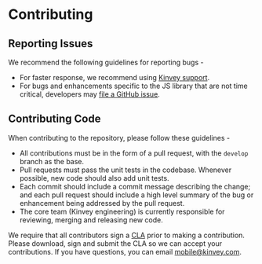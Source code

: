 # Contributing

## Reporting Issues

We recommend the following guidelines for reporting bugs -

- For faster response, we recommend using [Kinvey support](https://support.kinvey.com/support/home).
- For bugs and enhancements specific to the JS library that are not time critical, developers may [file a GitHub issue](https://github.com/Kinvey/javascript-sdk-core/issues).

## Contributing Code

When contributing to the repository, please follow these guidelines -

- All contributions must be in the form of a pull request, with the `develop` branch as the base.
- Pull requests must pass the unit tests in the codebase. Whenever possible, new code should also add unit tests.
- Each commit should include a commit message describing the change; and each pull request should include a high level summary of the bug or enhancement being addressed by the pull request.
- The core team (Kinvey engineering) is currently responsible for reviewing, merging and releasing new code.

We require that all contributors sign a [CLA](https://docs.google.com/document/d/1_PqkVpqgCL7psLuGCzZ6_OHbOS567E1JZ1hNMpfvZ-M/edit?usp=sharing) prior to making a contribution. Please download, sign and submit the CLA so we can accept your contributions. If you have questions, you can email mobile@kinvey.com.
